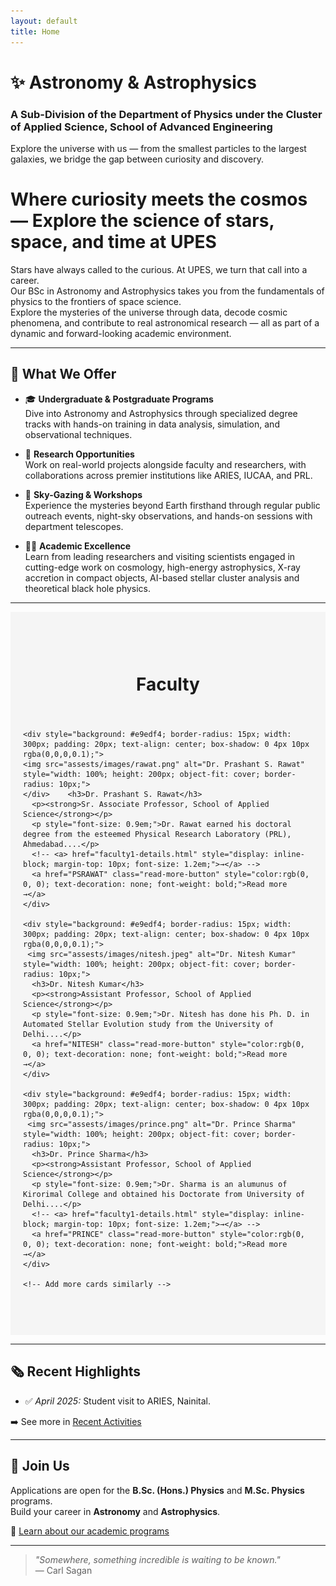 ```yaml
---
layout: default
title: Home
---
```

# ✨ Astronomy & Astrophysics  
### A Sub-Division of the Department of Physics under the Cluster of Applied Science, School of Advanced Engineering  

Explore the universe with us — from the smallest particles to the largest galaxies, we bridge the gap between curiosity and discovery.
# Where curiosity meets the cosmos — Explore the science of stars, space, and time at UPES


Stars have always called to the curious. At UPES, we turn that call into a career.  
Our BSc in Astronomy and Astrophysics takes you from the fundamentals of physics to the frontiers of space science.  
Explore the mysteries of the universe through data, decode cosmic phenomena, and contribute to real astronomical research — all as part of a dynamic and forward-looking academic environment.

---

## 🌟 What We Offer

- 🎓 **Undergraduate & Postgraduate Programs**  
  Dive into Astronomy and Astrophysics through specialized degree tracks with hands-on training in data analysis, simulation, and observational techniques.

- 🚀 **Research Opportunities**  
  Work on real-world projects alongside faculty and researchers, with collaborations across premier institutions like ARIES, IUCAA, and PRL.

- 🌌 **Sky-Gazing & Workshops**  
  Experience the mysteries beyond Earth firsthand through regular public outreach events, night-sky observations, and hands-on sessions with department telescopes.

- 🧑‍🏫 **Academic Excellence**  
Learn from leading researchers and visiting scientists engaged in cutting-edge work on cosmology, high-energy astrophysics, X-ray accretion in compact objects, AI-based stellar cluster analysis and theoretical black hole physics.


---
<!-- Faculty Section -->
<section id="faculty-section" style="padding: 60px 20px; background: #f5f5f5;">
  <h2 style="text-align:center; font-size: 2em;">Faculty</h2>
  <div style="display: flex; flex-wrap: wrap; justify-content: center; gap: 20px; margin-top: 40px;">
    
    <div style="background: #e9edf4; border-radius: 15px; width: 300px; padding: 20px; text-align: center; box-shadow: 0 4px 10px rgba(0,0,0,0.1);">
    <img src="assests/images/rawat.png" alt="Dr. Prashant S. Rawat" style="width: 100%; height: 200px; object-fit: cover; border-radius: 10px;">
    </div>    <h3>Dr. Prashant S. Rawat</h3>
      <p><strong>Sr. Associate Professor, School of Applied Science</strong></p>
      <p style="font-size: 0.9em;">Dr. Rawat earned his doctoral degree from the esteemed Physical Research Laboratory (PRL), Ahmedabad....</p>
      <!-- <a> href="faculty1-details.html" style="display: inline-block; margin-top: 10px; font-size: 1.2em;">→</a> -->
      <a href="PSRAWAT" class="read-more-button" style="color:rgb(0, 0, 0); text-decoration: none; font-weight: bold;">Read more →</a>
    </div>

    <div style="background: #e9edf4; border-radius: 15px; width: 300px; padding: 20px; text-align: center; box-shadow: 0 4px 10px rgba(0,0,0,0.1);">
     <img src="assests/images/nitesh.jpeg" alt="Dr. Nitesh Kumar" style="width: 100%; height: 200px; object-fit: cover; border-radius: 10px;">
      <h3>Dr. Nitesh Kumar</h3>
      <p><strong>Assistant Professor, School of Applied Science</strong></p>
      <p style="font-size: 0.9em;">Dr. Nitesh has done his Ph. D. in Automated Stellar Evolution study from the University of Delhi....</p>
      <a href="NITESH" class="read-more-button" style="color:rgb(0, 0, 0); text-decoration: none; font-weight: bold;">Read more →</a>
    </div>

    <div style="background: #e9edf4; border-radius: 15px; width: 300px; padding: 20px; text-align: center; box-shadow: 0 4px 10px rgba(0,0,0,0.1);">
     <img src="assests/images/prince.png" alt="Dr. Prince Sharma" style="width: 100%; height: 200px; object-fit: cover; border-radius: 10px;">
      <h3>Dr. Prince Sharma</h3>
      <p><strong>Assistant Professor, School of Applied Science</strong></p>
      <p style="font-size: 0.9em;">Dr. Sharma is an alumunus of Kirorimal College and obtained his Doctorate from University of Delhi....</p>
      <!-- <a> href="faculty1-details.html" style="display: inline-block; margin-top: 10px; font-size: 1.2em;">→</a> -->
      <a href="PRINCE" class="read-more-button" style="color:rgb(0, 0, 0); text-decoration: none; font-weight: bold;">Read more →</a>
    </div>

    <!-- Add more cards similarly -->

  </div>
</section>

---



## 🗞 Recent Highlights

- ✅ *April 2025:* Student visit to ARIES, Nainital.  
<!-- - ✅ *February 2025:* B.Sc. students observed variable stars with new 12-inch telescope   -->
<!-- - ✅ *January 2025:* Faculty paper on stellar classification accepted in MNRAS   -->

➡️ See more in [Recent Activities](activities.md)

---

## 🌟 Join Us

Applications are open for the **B.Sc. (Hons.) Physics** and **M.Sc. Physics** programs.  
Build your career in **Astronomy** and **Astrophysics**.

🔗 [Learn about our academic programs](programs.md)

---

> _"Somewhere, something incredible is waiting to be known."_  
> — Carl Sagan